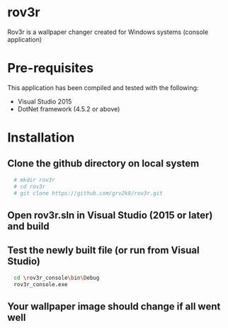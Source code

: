 # rov3r
Rov3r is a wallpaper changer created for Windows systems (console application)

# Pre-requisites

This application has been compiled and tested with the following:
* Visual Studio 2015
* DotNet framework (4.5.2 or above)

# Installation

## Clone the github directory on local system

```bash
  # mkdir rov3r
  # cd rov3r
  # git clone https://github.com/grv2k8/rov3r.git
```
## Open rov3r.sln in Visual Studio (2015 or later) and build

## Test the newly built file (or run from Visual Studio)
```bash
  cd \rov3r_console\bin\Debug
  rov3r_console.exe
```

## Your wallpaper image should change if all went well
